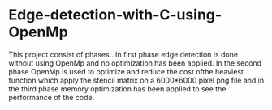 # Edge-detection-with-C-using-OpenMp
This project consist of phases . In first phase edge detection is done without using OpenMp and no optimization has been applied.
In the second phase OpenMp is used to optimize and reduce the cost ofthe heaviest function which apply the stencil matrix on a 6000*6000 
pixel png file and in the third phase memory optimization has been applied to see the performance of the code. 

